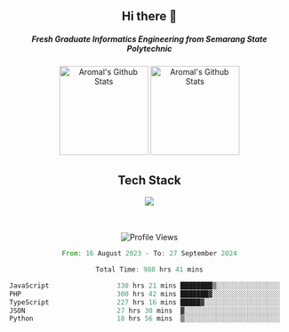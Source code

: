 <div align="center">
  <h2>Hi there 👋</h2>

  <h5>Fresh Graduate Informatics Engineering from Semarang State Polytechnic</h5>

  <img
    height="160"
    alt="Aromal's Github Stats"
    src="https://github-readme-stats.vercel.app/api?username=dafariski77&show_icons=true&theme=tokyonight&count_private=true"
  />
  <img
    alt="Aromal's Github Stats"
    height="160"
    src="https://github-readme-stats.vercel.app/api/top-langs/?username=dafariski77&layout=compact&theme=tokyonight"
  />

  <h2>Tech Stack</h2>
  <a href="https://skillicons.dev">
    <img src="https://skillicons.dev/icons?i=express,nextjs,laravel,mysql,mongodb,redis,prisma,docker,git,gcp,tailwind&perline=14" />
  </a>

  <br /><br />
  <img src="https://komarev.com/ghpvc/?username=dafariski77&abbreviated=true" alt="Profile Views">
    
  <!--START_SECTION:waka-->

```rust
From: 16 August 2023 - To: 27 September 2024

Total Time: 988 hrs 41 mins

JavaScript                 330 hrs 21 mins ████████▒░░░░░░░░░░░░░░░░   32.98 %
PHP                        300 hrs 42 mins ███████▓░░░░░░░░░░░░░░░░░   30.02 %
TypeScript                 227 hrs 16 mins █████▓░░░░░░░░░░░░░░░░░░░   22.69 %
JSON                       27 hrs 30 mins  ▓░░░░░░░░░░░░░░░░░░░░░░░░   02.75 %
Python                     18 hrs 56 mins  ▒░░░░░░░░░░░░░░░░░░░░░░░░   01.89 %
```

<!--END_SECTION:waka-->
</div>
